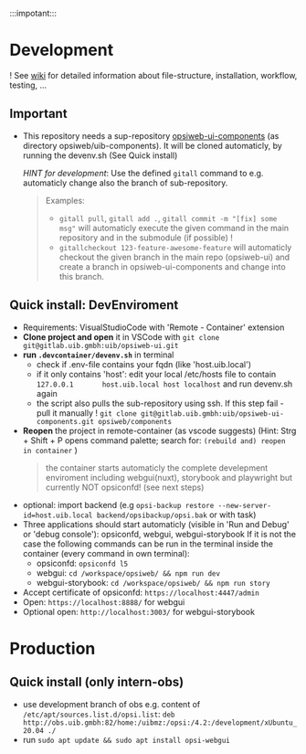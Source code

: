 :::impotant:::
# Development
! See [wiki](https://gitlab.uib.gmbh/uib/opsiweb-ui/-/wikis/Usage-webgui-with-components-lib) for detailed information about file-structure, installation, workflow, testing, ...
## Important
* This repository needs a sup-repository [opsiweb-ui-components](https://gitlab.uib.gmbh/uib/opsiweb-ui-components) (as directory opsiweb/uib-components). It will be cloned automaticly, by running the devenv.sh (See Quick install)

  *HINT for development*:
  Use the defined `gitall` command to e.g. automaticly change also the branch of sub-repository.
  > Examples:
  >  * `gitall pull`, `gitall add .`, `gitall commit -m "[fix] some msg"` will automaticly execute the given command in the main repository and in the submodule (if possible) !
  >  * `gitallcheckout 123-feature-awesome-feature` will automaticly checkout the given branch in the main repo (opsiweb-ui) and create a branch in opsiweb-ui-components and change into this branch.
## Quick install: DevEnviroment
* Requirements: VisualStudioCode with 'Remote - Container' extension
* **Clone project and open** it in VSCode with `git clone git@gitlab.uib.gmbh:uib/opsiweb-ui.git`
* **run `.devcontainer/devenv.sh`** in terminal
  * check if .env-file contains your fqdn (like 'host.uib.local')
  * if it only contains 'host': edit your local /etc/hosts file to contain `127.0.0.1       host.uib.local host localhost` and run devenv.sh again
  * the script also pulls the sub-repository using ssh. If this step fail - pull it manually !
    `git clone git@gitlab.uib.gmbh:uib/opsiweb-ui-components.git opsiweb/components`
* **Reopen** the project in remote-container (as vscode suggests)
  (Hint: Strg + Shift + P opens command palette; search for: `(rebuild and) reopen in container` )
    > the container starts automaticly the complete develepment enviroment including webgui(nuxt), storybook and playwright
    > but currently NOT opsiconfd! (see next steps)
* optional: import backend (e.g `opsi-backup restore --new-server-id=host.uib.local backend/opsibackup/opsi.bak` or with task)
* Three applications should start automaticly (visible in 'Run and Debug' or 'debug console'): opsiconfd, webgui, webgui-storybook
  If it is not the case the following commands can be run in the terminal inside the container (every command in own terminal):
  * opsiconfd: `opsiconfd l5`
  * webgui: `cd /workspace/opsiweb/ && npm run dev`
  * webgui-storybook: `cd /workspace/opsiweb/ && npm run story`
* Accept certificate of opsiconfd: `https://localhost:4447/admin`
* Open: `https://localhost:8888/` for webgui
* Optional open: `http://localhost:3003/` for webgui-storybook


# Production
## Quick install (only intern-obs)
* use development branch of obs e.g. content of `/etc/apt/sources.list.d/opsi.list`: `deb http://obs.uib.gmbh:82/home:/uibmz:/opsi:/4.2:/development/xUbuntu_20.04 ./`
* run `sudo apt update && sudo apt install opsi-webgui`
